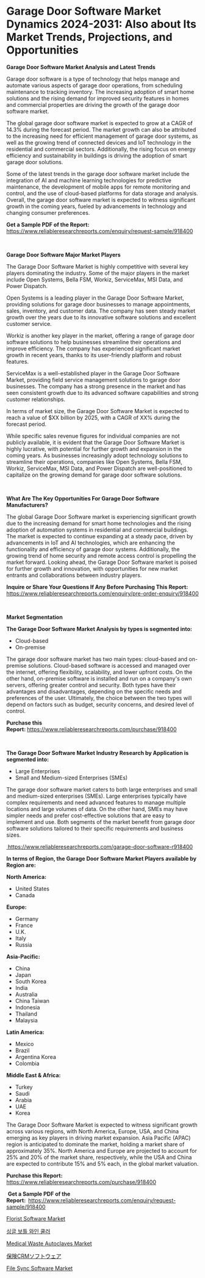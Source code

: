 <p><h1>Garage Door Software Market Dynamics 2024-2031: Also about Its Market Trends, Projections, and Opportunities</h1></p><p><strong>Garage Door Software Market Analysis and Latest Trends</strong></p>
<p><p>Garage door software is a type of technology that helps manage and automate various aspects of garage door operations, from scheduling maintenance to tracking inventory. The increasing adoption of smart home solutions and the rising demand for improved security features in homes and commercial properties are driving the growth of the garage door software market.</p><p>The global garage door software market is expected to grow at a CAGR of 14.3% during the forecast period. The market growth can also be attributed to the increasing need for efficient management of garage door systems, as well as the growing trend of connected devices and IoT technology in the residential and commercial sectors. Additionally, the rising focus on energy efficiency and sustainability in buildings is driving the adoption of smart garage door solutions.</p><p>Some of the latest trends in the garage door software market include the integration of AI and machine learning technologies for predictive maintenance, the development of mobile apps for remote monitoring and control, and the use of cloud-based platforms for data storage and analysis. Overall, the garage door software market is expected to witness significant growth in the coming years, fueled by advancements in technology and changing consumer preferences.</p></p>
<p><strong>Get a Sample PDF of the Report:&nbsp;</strong> <a href="https://www.reliableresearchreports.com/enquiry/request-sample/918400">https://www.reliableresearchreports.com/enquiry/request-sample/918400</a></p>
<p>&nbsp;</p>
<p><strong>Garage Door Software Major Market Players</strong></p>
<p><p>The Garage Door Software Market is highly competitive with several key players dominating the industry. Some of the major players in the market include Open Systems, Bella FSM, Workiz, ServiceMax, MSI Data, and Power Dispatch. </p><p>Open Systems is a leading player in the Garage Door Software Market, providing solutions for garage door businesses to manage appointments, sales, inventory, and customer data. The company has seen steady market growth over the years due to its innovative software solutions and excellent customer service. </p><p>Workiz is another key player in the market, offering a range of garage door software solutions to help businesses streamline their operations and improve efficiency. The company has experienced significant market growth in recent years, thanks to its user-friendly platform and robust features.</p><p>ServiceMax is a well-established player in the Garage Door Software Market, providing field service management solutions to garage door businesses. The company has a strong presence in the market and has seen consistent growth due to its advanced software capabilities and strong customer relationships.</p><p>In terms of market size, the Garage Door Software Market is expected to reach a value of $XX billion by 2025, with a CAGR of XX% during the forecast period. </p><p>While specific sales revenue figures for individual companies are not publicly available, it is evident that the Garage Door Software Market is highly lucrative, with potential for further growth and expansion in the coming years. As businesses increasingly adopt technology solutions to streamline their operations, companies like Open Systems, Bella FSM, Workiz, ServiceMax, MSI Data, and Power Dispatch are well-positioned to capitalize on the growing demand for garage door software solutions.</p></p>
<p>&nbsp;</p>
<p><strong>What Are The Key Opportunities For Garage Door Software Manufacturers?</strong></p>
<p><p>The global Garage Door Software market is experiencing significant growth due to the increasing demand for smart home technologies and the rising adoption of automation systems in residential and commercial buildings. The market is expected to continue expanding at a steady pace, driven by advancements in IoT and AI technologies, which are enhancing the functionality and efficiency of garage door systems. Additionally, the growing trend of home security and remote access control is propelling the market forward. Looking ahead, the Garage Door Software market is poised for further growth and innovation, with opportunities for new market entrants and collaborations between industry players.</p></p>
<p><strong>Inquire or Share Your Questions If Any Before Purchasing This Report:</strong> <a href="https://www.reliableresearchreports.com/enquiry/pre-order-enquiry/918400">https://www.reliableresearchreports.com/enquiry/pre-order-enquiry/918400</a></p>
<p>&nbsp;</p>
<p><strong>Market Segmentation</strong></p>
<p><strong>The Garage Door Software Market Analysis by types is segmented into:</strong></p>
<p><ul><li>Cloud-based</li><li>On-premise</li></ul></p>
<p><p>The garage door software market has two main types: cloud-based and on-premise solutions. Cloud-based software is accessed and managed over the internet, offering flexibility, scalability, and lower upfront costs. On the other hand, on-premise software is installed and run on a company's own servers, offering greater control and security. Both types have their advantages and disadvantages, depending on the specific needs and preferences of the user. Ultimately, the choice between the two types will depend on factors such as budget, security concerns, and desired level of control.</p></p>
<p><strong>Purchase this Report:&nbsp;</strong><a href="https://www.reliableresearchreports.com/purchase/918400">https://www.reliableresearchreports.com/purchase/918400</a></p>
<p>&nbsp;</p>
<p><strong>The Garage Door Software Market Industry Research by Application is segmented into:</strong></p>
<p><ul><li>Large Enterprises</li><li>Small and Medium-sized Enterprises (SMEs)</li></ul></p>
<p><p>The garage door software market caters to both large enterprises and small and medium-sized enterprises (SMEs). Large enterprises typically have complex requirements and need advanced features to manage multiple locations and large volumes of data. On the other hand, SMEs may have simpler needs and prefer cost-effective solutions that are easy to implement and use. Both segments of the market benefit from garage door software solutions tailored to their specific requirements and business sizes.</p></p>
<p><a href="https://www.reliableresearchreports.com/garage-door-software-r918400">&nbsp;https://www.reliableresearchreports.com/garage-door-software-r918400</a></p>
<p><strong>In terms of Region, the Garage Door Software Market Players available by Region are:</strong></p>
<p>
    <p> <strong> North America: </strong>
        <ul>
            <li>United States</li>
            <li>Canada</li>
        </ul>
        </p> 
    <p> <strong> Europe: </strong>
        <ul>
            <li>Germany</li>
            <li>France</li>
            <li>U.K.</li>
            <li>Italy</li>
            <li>Russia</li>
        </ul>
        </p> 
    <p> <strong> Asia-Pacific: </strong>
        <ul>
            <li>China</li>
            <li>Japan</li>
            <li>South Korea</li>
            <li>India</li>
            <li>Australia</li>
            <li>China Taiwan</li>
            <li>Indonesia</li>
            <li>Thailand</li>
            <li>Malaysia</li>
        </ul>
        </p> 
    <p> <strong> Latin America: </strong>
        <ul>
            <li>Mexico</li>
            <li>Brazil</li>
            <li>Argentina Korea</li>
            <li>Colombia</li>
        </ul>
        </p> 
    <p> <strong> Middle East & Africa: </strong>
        <ul>
            <li>Turkey</li>
            <li>Saudi</li>
            <li>Arabia</li>
            <li>UAE</li>
            <li>Korea</li>
        </ul>
    </p>
    </p>
<p><p>The Garage Door Software Market is expected to witness significant growth across various regions, with North America, Europe, USA, and China emerging as key players in driving market expansion. Asia Pacific (APAC) region is anticipated to dominate the market, holding a market share of approximately 35%. North America and Europe are projected to account for 25% and 20% of the market share, respectively, while the USA and China are expected to contribute 15% and 5% each, in the global market valuation.</p></p>
<p><strong>Purchase this Report: </strong><a href="https://www.reliableresearchreports.com/purchase/918400">https://www.reliableresearchreports.com/purchase/918400</a></p>
<p>&nbsp;<strong>Get a Sample PDF of the Report:&nbsp;&nbsp;</strong><a href="https://www.reliableresearchreports.com/enquiry/request-sample/918400">https://www.reliableresearchreports.com/enquiry/request-sample/918400</a></p>
<p><strong></strong></p>
<p><p><a href="https://github.com/jerrycopelandthomaswsqd8q/Market-Research-Report-List-2/blob/main/florist-software-market.md">Florist Software Market</a></p><p><a href="https://medium.com/@candidarowe2022/%EB%8B%A8%EC%9D%BC-%EB%B3%91-%EC%99%80%EC%9D%B8-%EC%BF%A8%EB%9F%AC-%EC%8B%9C%EC%9E%A5-%EB%A9%94%ED%8A%B8%EB%A6%AD%EC%8A%A4%EC%9D%98-%ED%95%B4%EB%8F%85-%EC%8B%9C%EC%9E%A5-%EC%A0%90%EC%9C%A0%EC%9C%A8-%ED%8A%B8%EB%A0%8C%EB%93%9C-%EB%B0%8F-%EC%84%B1%EC%9E%A5-%ED%8C%A8%ED%84%B4-75eda40c4499">싱글 보틀 와인 쿨러</a></p><p><a href="https://www.linkedin.com/pulse/medical-waste-autoclaves-market-exploring-share-trends-future-ffese">Medical Waste Autoclaves Market</a></p><p><a href="https://github.com/hilmi-2a/Market-Research-Report-List-1/blob/main/778851854007.md">保険CRMソフトウェア</a></p><p><a href="https://github.com/yoshih12/Market-Research-Report-List-3/blob/main/file-sync-software-market.md">File Sync Software Market</a></p></p>